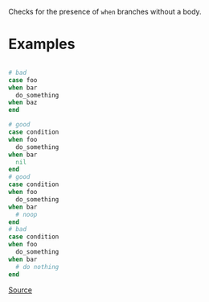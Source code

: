 
Checks for the presence of `when` branches without a body.

# Examples

```ruby

# bad
case foo
when bar
  do_something
when baz
end

# good
case condition
when foo
  do_something
when bar
  nil
end
# good
case condition
when foo
  do_something
when bar
  # noop
end
# bad
case condition
when foo
  do_something
when bar
  # do nothing
end
```

[Source](http://www.rubydoc.info/gems/rubocop/RuboCop/Cop/Lint/EmptyWhen)